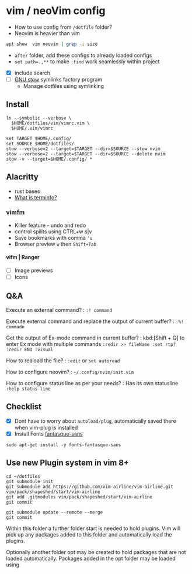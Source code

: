 #  vim / neoVim config

* How to use config from `/dotfile` folder?
* Neovim is heavier than vim

```bash
apt show  vim neovim | grep -i size
```

* `after` folder, add these configs to already loaded configs
* `set path=.,**` to make `:find` work seamlessly within project
* [x] include search
* [ ] [GNU stow](https://www.gnu.org/software/stow/) symlinks factory program
  * Manage dotfiles using symlinking


## Install

```
ln --symbolic --verbose \
  $HOME/dotfiles/vim/vimrc.vim \
  $HOME/.vim/vimrc

set TARGET $HOME/.config/
set SOURCE $HOME/dotfiles/
stow --verbose=2 --target=$TARGET --dir=$SOURCE --stow nvim
stow --verbose=2 --target=$TARGET --dir=$SOURCE --delete nvim
stow -v --target=$HOME/.config/ *
```

## Alacritty

* rust bases
* [What is terminfo?](https://man7.org/linux/man-pages/man5/terminfo.5.html)


### vimfm

* Killer feature - undo and redo
* control spilits using CTRL+w s|v
* Save bookmarks with comma `'u`
* Browser preview `w` then `Shift+Tab`

#### vifm | Ranger

* [ ] Image previews
* [ ] Icons

## Q&A

Execute an external command?
:   `:! command`

Execute external command and replace the output of current buffer?
:       `:%! commadn`

Get the output of Ex-mode command in current buffer?
:       kbd:[Shift + Q] to enter Ex mode with multiple commands
        ```
        :redir >> fileName
        :set rtp?
        :redir END
        :visual
        ```

How to reaload the file?
:       `:edit` or `set autoread`

How to configure neovim?
:   `~/.config/nvim/init.vim`

How to configure status line as per your needs?
:   Has its own statusline `:help status-line`

## Checklist

* [x] Dont have to worry about `autoload/plug`, automatically saved there when vim-plug is installed
* [x] Install Fonts [fantasque-sans](https://github.com/belluzj/fantasque-sans)

```
sudo apt-get install -y fonts-fantasque-sans
```

## Use new Plugin system in vim 8+

```
cd ~/dotfiles
git submodule init
git submodule add https://github.com/vim-airline/vim-airline.git vim/pack/shapeshed/start/vim-airline
git add .gitmodules vim/pack/shapeshed/start/vim-airline
git commit

git submodule update --remote --merge
git commit
```

Within this folder a further folder start is needed to hold plugins. Vim will pick up any packages added to this folder and automatically load the plugins.

Optionally another folder opt may be created to hold packages that are not loaded automatically. Packages added in the opt folder may be loaded using
